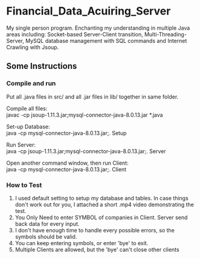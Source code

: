 # Financial_Data_Acuiring_Server

My single person program. Enchanting my understanding in multiple Java areas including: Socket-based Server-Client transition, Multi-Threading-Server, MySQL database management with SQL commands and Internet Crawling with Jsoup.

## Some Instructions

### Compile and run

Put all .java files in src/ and all .jar files in lib/ together in same folder.

Compile all files:  
javac -cp jsoup-1.11.3.jar;mysql-connector-java-8.0.13.jar *.java  

Set-up Database:  
java -cp mysql-connector-java-8.0.13.jar;. Setup  

Run Server:  
java -cp jsoup-1.11.3.jar;mysql-connector-java-8.0.13.jar;. Server  

Open another command window, then run Client:  
java -cp mysql-connector-java-8.0.13.jar;. Client  

### How to Test

1. I used default setting to setup my database and tables. In case things don't work out for you, I attached a short .mp4 video demonstrating the test.
2. You Only Need to enter SYMBOL of companies in Client. Server send back data for every input.
3. I don't have enough time to handle every possible errors, so the symbols should be valid.
4. You can keep entering symbols, or enter 'bye' to exit.
5. Multiple Clients are allowed, but the 'bye' can't close other clients